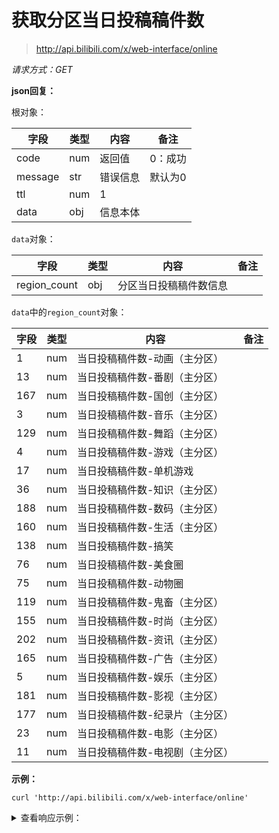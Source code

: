 # 获取分区当日投稿稿件数

> http://api.bilibili.com/x/web-interface/online

*请求方式：GET*

**json回复：**

根对象：

| 字段    | 类型 | 内容     | 备注    |
| ------- | ---- | -------- | ------- |
| code    | num  | 返回值   | 0：成功 |
| message | str  | 错误信息 | 默认为0 |
| ttl     | num  | 1        |         |
| data    | obj  | 信息本体 |         |

`data`对象：

| 字段         | 类型 | 内容             | 备注 |
| ------------ | ---- | ---------------- | ---- |
| region_count | obj  | 分区当日投稿稿件数信息 |      |

`data`中的`region_count`对象：

| 字段 | 类型 | 内容                      | 备注 |
| ---- | ---- | ------------------------- | ---- |
| 1    | num  | 当日投稿稿件数-动画（主分区）   |      |
| 13   | num  | 当日投稿稿件数-番剧（主分区）   |      |
| 167  | num  | 当日投稿稿件数-国创（主分区）   |      |
| 3    | num  | 当日投稿稿件数-音乐（主分区）   |      |
| 129  | num  | 当日投稿稿件数-舞蹈（主分区）   |      |
| 4    | num  | 当日投稿稿件数-游戏（主分区）   |      |
| 17   | num  | 当日投稿稿件数-单机游戏         |      |
| 36   | num  | 当日投稿稿件数-知识（主分区）   |      |
| 188  | num  | 当日投稿稿件数-数码（主分区）   |      |
| 160  | num  | 当日投稿稿件数-生活（主分区）   |      |
| 138  | num  | 当日投稿稿件数-搞笑             |      |
| 76   | num  | 当日投稿稿件数-美食圈           |      |
| 75   | num  | 当日投稿稿件数-动物圈           |      |
| 119  | num  | 当日投稿稿件数-鬼畜（主分区）   |      |
| 155  | num  | 当日投稿稿件数-时尚（主分区）   |      |
| 202  | num  | 当日投稿稿件数-资讯（主分区）   |      |
| 165  | num  | 当日投稿稿件数-广告（主分区）   |      |
| 5    | num  | 当日投稿稿件数-娱乐（主分区）   |      |
| 181  | num  | 当日投稿稿件数-影视（主分区）   |      |
| 177  | num  | 当日投稿稿件数-纪录片（主分区） |      |
| 23   | num  | 当日投稿稿件数-电影（主分区）   |      |
| 11   | num  | 当日投稿稿件数-电视剧（主分区） |      |

**示例：**

```shell
curl 'http://api.bilibili.com/x/web-interface/online'
```

<details>
<summary>查看响应示例：</summary>

```json
{
    "code": 0,
    "message": "0",
    "ttl": 1,
    "data": {
        "region_count": {
            "1": 28,
            "11": 0,
            "119": 0,
            "129": 13,
            "13": 2,
            "138": 21,
            "155": 13,
            "160": 215,
            "165": 0,
            "167": 3,
            "17": 86,
            "177": 0,
            "181": 61,
            "188": 5,
            "202": 0,
            "23": 0,
            "3": 67,
            "36": 27,
            "4": 235,
            "5": 33,
            "75": 12,
            "76": 17
        }
    }
}
```

</details>
